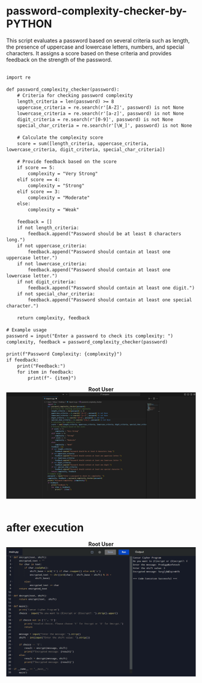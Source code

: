 # password-complexity-checker-by-PYTHON

This script evaluates a password based on several criteria such as length, the presence of uppercase and lowercase letters, numbers, and special characters. It assigns a score based on these criteria and provides feedback on the strength of the password.

```

import re

def password_complexity_checker(password):
    # Criteria for checking password complexity
    length_criteria = len(password) >= 8
    uppercase_criteria = re.search(r'[A-Z]', password) is not None
    lowercase_criteria = re.search(r'[a-z]', password) is not None
    digit_criteria = re.search(r'[0-9]', password) is not None
    special_char_criteria = re.search(r'[\W_]', password) is not None

    # Calculate the complexity score
    score = sum([length_criteria, uppercase_criteria, lowercase_criteria, digit_criteria, special_char_criteria])

    # Provide feedback based on the score
    if score == 5:
        complexity = "Very Strong"
    elif score == 4:
        complexity = "Strong"
    elif score == 3:
        complexity = "Moderate"
    else:
        complexity = "Weak"

    feedback = []
    if not length_criteria:
        feedback.append("Password should be at least 8 characters long.")
    if not uppercase_criteria:
        feedback.append("Password should contain at least one uppercase letter.")
    if not lowercase_criteria:
        feedback.append("Password should contain at least one lowercase letter.")
    if not digit_criteria:
        feedback.append("Password should contain at least one digit.")
    if not special_char_criteria:
        feedback.append("Password should contain at least one special character.")

    return complexity, feedback

# Example usage
password = input("Enter a password to check its complexity: ")
complexity, feedback = password_complexity_checker(password)

print(f"Password Complexity: {complexity}")
if feedback:
    print("Feedback:")
    for item in feedback:
        print(f"- {item}")

```
<p align="center">
<b>Root User</b>
<br/>
  <img src="code.png"/>
<br/>
<br/>
</p>


# after execution 

<p align="center">
<b>Root User</b>
<br/>
  <img src="output .png"/>
<br/>
<br/>
</p>
